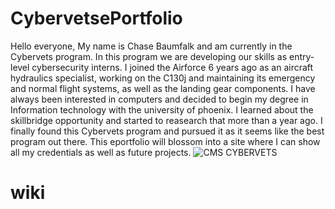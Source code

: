 # CybervetsePortfolio

Hello everyone, My name is Chase Baumfalk and am currently in the Cybervets program. In this program we are developing our skills as entry-level cybersecurity interns.
I joined the Airforce 6 years ago as an aircraft hydraulics specialist, working on the C130j and maintaining its emergency and normal flight systems, as well as the landing gear components. I have always been interested in computers and decided to begin my degree in Information technology with the university of phoenix.
I learned about the skillbridge opportunity and started to reasearch that more than a year ago. I finally found this Cybervets program and pursued it as it seems like the best program out there. 
This eportfolio will blossom into a site where I can show all my credentials as well as future projects. 
![CMS CYBERVETS](https://user-images.githubusercontent.com/98282432/153487603-02c7c37b-7f5e-4f39-88c3-45782af31364.png)

# wiki
